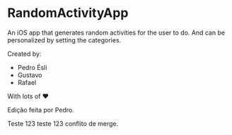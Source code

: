 # RandomActivityApp

An iOS app that generates random activities for the user to do. And can be personalized by setting the categories.

Created by:

- Pedro Ésli
- Gustavo
- Rafael

With lots of ❤️


Edição feita por Pedro.

Teste 123 teste 123 conflito de merge.

